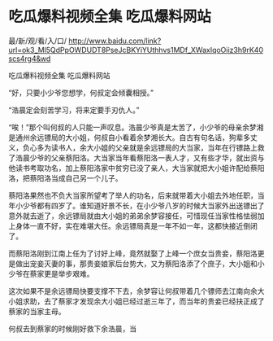 # 吃瓜爆料视频全集 吃瓜爆料网站

最/新/观/看/入/口/ http://www.baidu.com/link?url=ok3_Ml5QdPpOWDUDT8PseJcBKYiYUthhvs1MDf_XWaxIqoOiiz3h9rK40scs4rg4&wd


吃瓜爆料视频全集 吃瓜爆料网站

“好，只要小少爷您想学，何叔定会倾囊相授。”

“浩晨定会刻苦学习，将来定要手刃仇人。”

“唉！”那个叫何叔的人只能一声叹息。浩晨少爷真是太苦了，小少爷的母亲余梦湘是通州余远镖局的大小姐，何叔自小看着余梦湘长大。自古有句名话，狗辈多丈义，负心多为读书人，余大小姐的父亲就是余远镖局的大当家，当年在行镖路上救了浩晨少爷的父亲蔡阳洛。大当家当年看蔡阳洛一表人才，又有些才华，就出资与他读书考取功名，加上蔡阳洛家中贫穷已没了亲人，大当家就把大小姐许配给蔡阳洛，把蔡阳洛当成自己另一个儿子。

蔡阳洛果然也不负大当家所望考了举人的功名，后来就带着大小姐去外地任职，当年小少爷都有四岁了。谁知道好景不长，在小少爷八岁的时候大当家外出送镖出了意外就去逝了，余远镖局就由大小姐的弟弟余梦容接任，可惜现任当家性格怯弱加上身体一直不好，实在难堪大任。余远镖局真是一年不如一年，这都快接近倒闭了。

而蔡阳洛刚到江南上任为了讨好上峰，竟然就娶了上峰一个庶女当贵妾，蔡阳洛更是做出宠妾灭妻的事，那贵妾娘家后台势大，又为蔡阳洛添了个庶子，大小姐和小少爷在蔡家更是举步艰难。

这次如果不是余远镖局快要支撑不下去，余梦容让何叔带着几个镖师去江南向余大小姐求助，去了蔡家才发现余大小姐已经过逝三年了，而当年的贵妾已经扶正成了蔡家的当家主母。

何叔去到蔡家的时候刚好救下余浩晨，当
